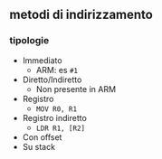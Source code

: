 ## metodi di indirizzamento
### tipologie
- Immediato
	- ARM: es ```#1```
- Diretto/Indiretto
	- Non presente in ARM
- Registro
	- ```MOV R0, R1```
- Registro indiretto
	- ```LDR R1, [R2]```
- Con offset
- Su stack